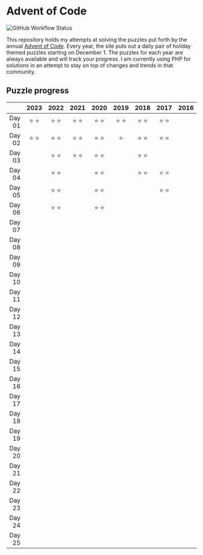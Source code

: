 # Advent of Code

![GitHub Workflow Status](https://img.shields.io/github/actions/workflow/status/sprak3000/advent-of-code/tests.yml?branch=master)

This repository holds my attempts at solving the puzzles put forth by the annual [Advent of Code](https://adventofcode.com/).
Every year, the site puts out a daily pair of holiday themed puzzles starting on December 1. The puzzles for each year
are always available and will track your progress. I am currently using PHP for solutions in an attempt to stay on top
of changes and trends in that community.

## Puzzle progress

|        |     2023      |     2022      |     2021      |     2020      |     2019      |     2018      |     2017      | 2016 |     2015      |
|-------:|:-------------:|:-------------:|:-------------:|:-------------:|:-------------:|:-------------:|:-------------:|:----:|:-------------:|
| Day 01 | :star: :star: | :star: :star: | :star: :star: | :star: :star: | :star: :star: | :star: :star: | :star: :star: |      | :star: :star: |
| Day 02 | :star: :star: | :star: :star: | :star: :star: | :star: :star: |    :star:     | :star: :star: | :star: :star: |      | :star: :star: |
| Day 03 |               | :star: :star: | :star: :star: | :star: :star: |               | :star: :star: |               |      | :star: :star: |
| Day 04 |               | :star: :star: |               | :star: :star: |               | :star: :star: | :star: :star: |      | :star: :star: |
| Day 05 |               | :star: :star: |               | :star: :star: |               |               | :star: :star: |      | :star: :star: |
| Day 06 |               | :star: :star: |               | :star: :star: |               |               |               |      | :star: :star: |
| Day 07 |               |               |               |               |               |               |               |      |               |
| Day 08 |               |               |               |               |               |               |               |      |               |
| Day 09 |               |               |               |               |               |               |               |      |               |
| Day 10 |               |               |               |               |               |               |               |      |               |
| Day 11 |               |               |               |               |               |               |               |      |               |
| Day 12 |               |               |               |               |               |               |               |      |               |
| Day 13 |               |               |               |               |               |               |               |      |               |
| Day 14 |               |               |               |               |               |               |               |      |               |
| Day 15 |               |               |               |               |               |               |               |      |               |
| Day 16 |               |               |               |               |               |               |               |      |               |
| Day 17 |               |               |               |               |               |               |               |      |               |
| Day 18 |               |               |               |               |               |               |               |      |               |
| Day 19 |               |               |               |               |               |               |               |      |               |
| Day 20 |               |               |               |               |               |               |               |      |               |
| Day 21 |               |               |               |               |               |               |               |      |               |
| Day 22 |               |               |               |               |               |               |               |      |               |
| Day 23 |               |               |               |               |               |               |               |      |               |
| Day 24 |               |               |               |               |               |               |               |      |               |
| Day 25 |               |               |               |               |               |               |               |      |               |
